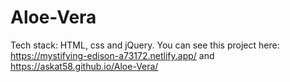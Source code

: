 # Aloe-Vera
Tech stack: HTML, css and jQuery.
You can see this project here: https://mystifying-edison-a73172.netlify.app/ and https://askat58.github.io/Aloe-Vera/
